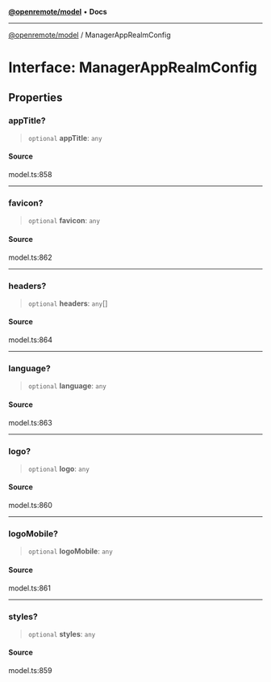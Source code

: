 [**@openremote/model**](../README.md) • **Docs**

***

[@openremote/model](../globals.md) / ManagerAppRealmConfig

# Interface: ManagerAppRealmConfig

## Properties

### appTitle?

> `optional` **appTitle**: `any`

#### Source

model.ts:858

***

### favicon?

> `optional` **favicon**: `any`

#### Source

model.ts:862

***

### headers?

> `optional` **headers**: `any`[]

#### Source

model.ts:864

***

### language?

> `optional` **language**: `any`

#### Source

model.ts:863

***

### logo?

> `optional` **logo**: `any`

#### Source

model.ts:860

***

### logoMobile?

> `optional` **logoMobile**: `any`

#### Source

model.ts:861

***

### styles?

> `optional` **styles**: `any`

#### Source

model.ts:859
